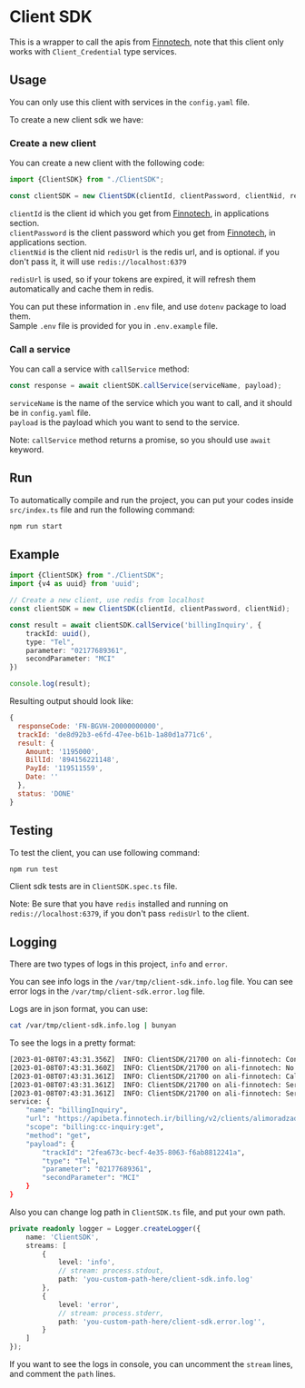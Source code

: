 # Client SDK
This is a wrapper to call the apis from [Finnotech](https://finnotech.ir/doc/), note that this client only works with `Client_Credential` type services.

## Usage
You can only use this client with services in the `config.yaml` file.  

To create a new client sdk we have:

### Create a new client
You can create a new client with the following code:

```typescript
import {ClientSDK} from "./ClientSDK";

const clientSDK = new ClientSDK(clientId, clientPassword, clientNid, redisUrl);
```

`clientId` is the client id which you get from [Finnotech](https://finnotech.ir/clients), in applications section.  
`clientPassword` is the client password which you get from [Finnotech](https://finnotech.ir/clients), in applications section.  
`clientNid` is the client nid
`redisUrl` is the redis url, and is optional. if you don't pass it, it will use `redis://localhost:6379`

`redisUrl` is used, so if your tokens are expired, it will refresh them automatically and cache them in redis.

You can put these information in `.env` file, and use `dotenv` package to load them.  
Sample `.env` file is provided for you in `.env.example` file.


### Call a service
You can call a service with `callService` method:

```typescript
const response = await clientSDK.callService(serviceName, payload);
```

`serviceName` is the name of the service which you want to call, and it should be in `config.yaml` file.  
`payload` is the payload which you want to send to the service.

Note: `callService` method returns a promise, so you should use `await` keyword.

## Run
To automatically compile and run the project, you can put your codes inside `src/index.ts` file and run the following command:

```bash
npm run start
```


## Example
```typescript
import {ClientSDK} from "./ClientSDK";
import {v4 as uuid} from 'uuid';

// Create a new client, use redis from localhost
const clientSDK = new ClientSDK(clientId, clientPassword, clientNid);

const result = await clientSDK.callService('billingInquiry', {
    trackId: uuid(),
    type: "Tel",
    parameter: "02177689361",
    secondParameter: "MCI"
})

console.log(result);
```

Resulting output should look like:
```javascript
{
  responseCode: 'FN-BGVH-20000000000',
  trackId: 'de8d92b3-e6fd-47ee-b61b-1a80d1a771c6',
  result: {
    Amount: '1195000',
    BillId: '894156221148',
    PayId: '119511559',
    Date: ''
  },
  status: 'DONE'
}
```

## Testing
To test the client, you can use following command:

```bash
npm run test
```

Client sdk tests are in `ClientSDK.spec.ts` file.

Note: Be sure that you have `redis` installed and running on `redis://localhost:6379`, if you don't pass `redisUrl` to the client.

## Logging
There are two types of logs in this project, `info` and `error`.

You can see info logs in the `/var/tmp/client-sdk.info.log` file.
You can see error logs in the `/var/tmp/client-sdk.error.log` file.

Logs are in json format, you can use:
```bash
cat /var/tmp/client-sdk.info.log | bunyan
```

To see the logs in a pretty format:
```bash
[2023-01-08T07:43:31.356Z]  INFO: ClientSDK/21700 on ali-finnotech: Config file loaded from client-sdk/dest/../config.yaml successfully ..
[2023-01-08T07:43:31.360Z]  INFO: ClientSDK/21700 on ali-finnotech: No redis url provided, connecting to our local redis server ..
[2023-01-08T07:43:31.361Z]  INFO: ClientSDK/21700 on ali-finnotech: Calling service billingInquiry ..
[2023-01-08T07:43:31.361Z]  INFO: ClientSDK/21700 on ali-finnotech: Service validated successfully ..
[2023-01-08T07:43:31.361Z]  INFO: ClientSDK/21700 on ali-finnotech: Service url and payload are ready ..
service: {
    "name": "billingInquiry",
    "url": "https://apibeta.finnotech.ir/billing/v2/clients/alimoradzade/billingInquiry",
    "scope": "billing:cc-inquiry:get",
    "method": "get",
    "payload": {
        "trackId": "2fea673c-becf-4e35-8063-f6ab8812241a",
        "type": "Tel",
        "parameter": "02177689361",
        "secondParameter": "MCI"
    }
}
```

Also you can change log path in `ClientSDK.ts` file, and put your own path.
```typescript
private readonly logger = Logger.createLogger({
    name: 'ClientSDK',
    streams: [
        {
            level: 'info',
            // stream: process.stdout,
            path: 'you-custom-path-here/client-sdk.info.log'
        },
        {
            level: 'error',
            // stream: process.stderr,
            path: 'you-custom-path-here/client-sdk.error.log'',
        }
    ]
});
```

If you want to see the logs in console, you can uncomment the `stream` lines, and comment the `path` lines.

